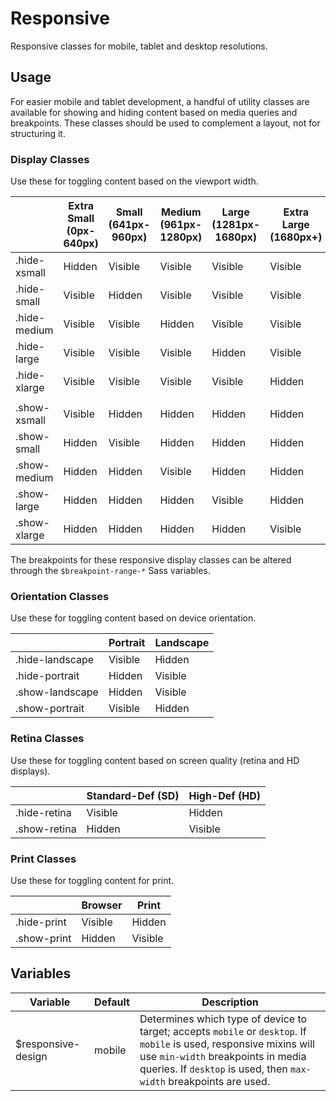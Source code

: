 # Responsive #

Responsive classes for mobile, tablet and desktop resolutions.

## Usage ##

For easier mobile and tablet development, a handful of utility classes are available for showing and hiding content based on media queries and breakpoints. These classes should be used to complement a layout, not for structuring it.

### Display Classes ###

Use these for toggling content based on the viewport width.

<table class="table is-striped data-table">
    <thead>
        <tr>
            <th> </th>
            <th>Extra Small (0px-640px)</th>
            <th>Small (641px-960px)</th>
            <th>Medium (961px-1280px)</th>
            <th>Large (1281px-1680px)</th>
            <th>Extra Large (1680px+)</th>
        </tr>
    </thead>
    <tbody>
        <tr>
            <td>.hide-xsmall</td>
            <td>Hidden</td>
            <td class="is-success">Visible</td>
            <td class="is-success">Visible</td>
            <td class="is-success">Visible</td>
            <td class="is-success">Visible</td>
        </tr>
        <tr>
            <td>.hide-small</td>
            <td class="is-success">Visible</td>
            <td>Hidden</td>
            <td class="is-success">Visible</td>
            <td class="is-success">Visible</td>
            <td class="is-success">Visible</td>
        </tr>
        <tr>
            <td>.hide-medium</td>
            <td class="is-success">Visible</td>
            <td class="is-success">Visible</td>
            <td>Hidden</td>
            <td class="is-success">Visible</td>
            <td class="is-success">Visible</td>
        </tr>
        <tr>
            <td>.hide-large</td>
            <td class="is-success">Visible</td>
            <td class="is-success">Visible</td>
            <td class="is-success">Visible</td>
            <td>Hidden</td>
            <td class="is-success">Visible</td>
        </tr>
        <tr>
            <td>.hide-xlarge</td>
            <td class="is-success">Visible</td>
            <td class="is-success">Visible</td>
            <td class="is-success">Visible</td>
            <td class="is-success">Visible</td>
            <td>Hidden</td>
        </tr>
        <tr class="table-divider">
            <td colspan="6"></td>
        </tr>
        <tr>
            <td>.show-xsmall</td>
            <td class="is-success">Visible</td>
            <td>Hidden</td>
            <td>Hidden</td>
            <td>Hidden</td>
            <td>Hidden</td>
        </tr>
        <tr>
            <td>.show-small</td>
            <td>Hidden</td>
            <td class="is-success">Visible</td>
            <td>Hidden</td>
            <td>Hidden</td>
            <td>Hidden</td>
        </tr>
        <tr>
            <td>.show-medium</td>
            <td>Hidden</td>
            <td>Hidden</td>
            <td class="is-success">Visible</td>
            <td>Hidden</td>
            <td>Hidden</td>
        </tr>
        <tr>
            <td>.show-large</td>
            <td>Hidden</td>
            <td>Hidden</td>
            <td>Hidden</td>
            <td class="is-success">Visible</td>
            <td>Hidden</td>
        </tr>
        <tr>
            <td>.show-xlarge</td>
            <td>Hidden</td>
            <td>Hidden</td>
            <td>Hidden</td>
            <td>Hidden</td>
            <td class="is-success">Visible</td>
        </tr>
    </tbody>
</table>

<div class="notice is-info">
    The breakpoints for these responsive display classes can be altered through the <code>$breakpoint-range-*</code> Sass variables.
</div>

### Orientation Classes ###

Use these for toggling content based on device orientation.

<table class="table is-striped data-table">
    <thead>
        <tr>
            <th> </th>
            <th>Portrait</th>
            <th>Landscape</th>
        </tr>
    </thead>
    <tbody>
        <tr>
            <td>.hide-landscape</td>
            <td class="is-success">Visible</td>
            <td>Hidden</td>
        </tr>
        <tr>
            <td>.hide-portrait</td>
            <td>Hidden</td>
            <td class="is-success">Visible</td>
        </tr>
        <tr>
            <td>.show-landscape</td>
            <td>Hidden</td>
            <td class="is-success">Visible</td>
        </tr>
        <tr>
            <td>.show-portrait</td>
            <td class="is-success">Visible</td>
            <td>Hidden</td>
        </tr>
    </tbody>
</table>

### Retina Classes ###

Use these for toggling content based on screen quality (retina and HD displays).

<table class="table is-striped data-table">
    <thead>
        <tr>
            <th> </th>
            <th>Standard-Def (SD)</th>
            <th>High-Def (HD)</th>
        </tr>
    </thead>
    <tbody>
        <tr>
            <td>.hide-retina</td>
            <td class="is-success">Visible</td>
            <td>Hidden</td>
        </tr>
        <tr>
            <td>.show-retina</td>
            <td>Hidden</td>
            <td class="is-success">Visible</td>
        </tr>
    </tbody>
</table>

### Print Classes ###

Use these for toggling content for print.

<table class="table is-striped data-table">
    <thead>
        <tr>
            <th> </th>
            <th>Browser</th>
            <th>Print</th>
        </tr>
    </thead>
    <tbody>
        <tr>
            <td>.hide-print</td>
            <td class="is-success">Visible</td>
            <td>Hidden</td>
        </tr>
        <tr>
            <td>.show-print</td>
            <td>Hidden</td>
            <td class="is-success">Visible</td>
        </tr>
    </tbody>
</table>

## Variables ##

<table class="table is-striped data-table">
    <thead>
        <tr>
            <th>Variable</th>
            <th>Default</th>
            <th>Description</th>
        </tr>
    </thead>
    <tbody>
        <tr>
            <td>$responsive-design</td>
            <td>mobile</td>
            <td>
                Determines which type of device to target; accepts <code>mobile</code> or <code>desktop</code>.
                If <code>mobile</code> is used, responsive mixins will use <code>min-width</code> breakpoints in media queries.
                If <code>desktop</code> is used, then <code>max-width</code> breakpoints are used.
            </td>
        </tr>
    </tbody>
</table>

